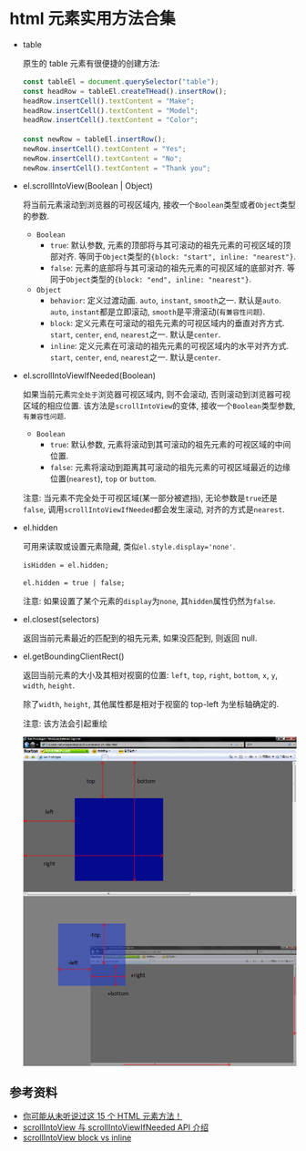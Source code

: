 # html 元素实用方法合集

- table

  原生的 table 元素有很便捷的创建方法:

  ```javascript
  const tableEl = document.querySelector("table");
  const headRow = tableEl.createTHead().insertRow();
  headRow.insertCell().textContent = "Make";
  headRow.insertCell().textContent = "Model";
  headRow.insertCell().textContent = "Color";

  const newRow = tableEl.insertRow();
  newRow.insertCell().textContent = "Yes";
  newRow.insertCell().textContent = "No";
  newRow.insertCell().textContent = "Thank you";
  ```

- el.scrollIntoView(Boolean | Object)

  将当前元素滚动到浏览器的可视区域内, 接收一个`Boolean`类型或者`Object`类型的参数.

  - `Boolean`
    - `true`: 默认参数, 元素的顶部将与其可滚动的祖先元素的可视区域的顶部对齐. 等同于`Object`类型的`{block: "start", inline: "nearest"}`.
    - `false`: 元素的底部将与其可滚动的祖先元素的可视区域的底部对齐. 等同于`Object`类型的`{block: "end", inline: "nearest"}`.
  - `Object`
    - `behavior`: 定义过渡动画. `auto`, `instant`, `smooth`之一. 默认是`auto`. `auto`, `instant`都是立即滚动, `smooth`是平滑滚动(`有兼容性问题`).
    - `block`: 定义元素在可滚动的祖先元素的可视区域内的垂直对齐方式. `start`, `center`, `end`, `nearest`之一. 默认是`center`.
    - `inline`: 定义元素在可滚动的祖先元素的可视区域内的水平对齐方式. `start`, `center`, `end`, `nearest`之一. 默认是`center`.

- el.scrollIntoViewIfNeeded(Boolean)

  如果当前元素`完全处于`浏览器可视区域内, 则不会滚动, 否则滚动到浏览器可视区域的相应位置. 该方法是`scrollIntoView`的变体, 接收一个`Boolean`类型参数, `有兼容性问题`.

  - `Boolean`
    - `true`: 默认参数, 元素将滚动到其可滚动的祖先元素的可视区域的中间位置.
    - `false`: 元素将滚动到距离其可滚动的祖先元素的可视区域最近的边缘位置(`nearest`), `top` or `buttom`.

  注意: 当元素不完全处于可视区域(某一部分被遮挡), 无论参数是`true`还是`false`, 调用`scrollIntoViewIfNeeded`都会发生滚动, 对齐的方式是`nearest`.

- el.hidden

  可用来读取或设置元素隐藏, 类似`el.style.display='none'`.

  `isHidden = el.hidden;`

  `el.hidden = true | false;`

  注意: 如果设置了某个元素的`display`为`none`, 其`hidden`属性仍然为`false`.

- el.closest(selectors)

  返回当前元素最近的匹配到的祖先元素, 如果没匹配到, 则返回 null.

- el.getBoundingClientRect()

  返回当前元素的大小及其相对视窗的位置: `left`, `top`, `right`, `bottom`, `x`, `y`, `width`, `height`.

  除了`width`, `height`, 其他属性都是相对于视窗的 top-left 为坐标轴确定的.

  注意: 该方法会引起重绘

  <img src="https://github.com/tzstone/MarkdownPhotos/blob/master/getBoundingClientRect.gif" align=center />

  <img src="https://github.com/tzstone/MarkdownPhotos/blob/master/getBoundingClientRect-scroll.gif" align=center />

## 参考资料

- [你可能从未听说过这 15 个 HTML 元素方法！](https://mp.weixin.qq.com/s/QLoTIpVgq5IqqYDW4ZQMKg)
- [scrollIntoView 与 scrollIntoViewIfNeeded API 介绍](https://juejin.im/post/59d74afe5188257e8267b03f)
- [scrollIntoView block vs inline](https://stackoverflow.com/questions/48634459/scrollintoview-block-vs-inline)
